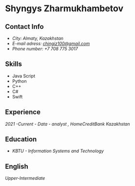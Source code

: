 #  Shyngys Zharmukhambetov
## Contact Info
- *City: Almaty, Kazakhstan* 
- *E-mail adress: chingiz100@gmail.com*
-  *Phone number: +7 708 775 3017*
## Skills
- Java Script
- Python
- C++
- C#
- Swift
## Experience
*2021 -Current - Data - analyst , HomeCreditBank Kazakhstan*
## Education
- *KBTU - Information Systems and Technology*
## English
*Upper-Intermediate*
